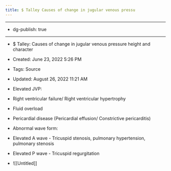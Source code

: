 ```yaml
---
title: $ Talley Causes of change in jugular venous pressu
---
```


- --

- dg-publish: true

- --

- $ Talley: Causes of change in jugular venous pressure height and character

- Created: June 23, 2022 5:26 PM

- Tags: Source

- Updated: August 26, 2022 11:21 AM

- Elevated JVP:

- Right ventricular failure/ Right ventricular hypertrophy

- Fluid overload

- Pericardial disease (Pericardial effusion/ Constrictive pericarditis)

- Abnormal wave form:

- Elevated A wave - Tricuspid stenosis, pulmonary hypertension, pulmonary stenosis

- Elevated P wave - Tricuspid regurgitation

- ![[Untitled]]
